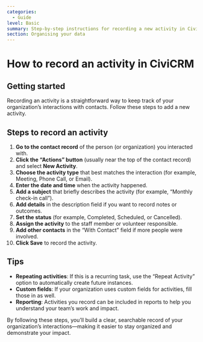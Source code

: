 ```yaml
---
categories:
  - Guide
level: Basic
summary: Step-by-step instructions for recording a new activity in CiviCRM, including how to assign it, add contacts, and set a status.
section: Organising your data
---
```


# How to record an activity in CiviCRM

## Getting started

Recording an activity is a straightforward way to keep track of your organization’s interactions with contacts. Follow these steps to add a new activity.

## Steps to record an activity

1. **Go to the contact record** of the person (or organization) you interacted with.
2. **Click the “Actions” button** (usually near the top of the contact record) and select **New Activity**.
3. **Choose the activity type** that best matches the interaction (for example, Meeting, Phone Call, or Email).
4. **Enter the date and time** when the activity happened.
5. **Add a subject** that briefly describes the activity (for example, “Monthly check-in call”).
6. **Add details** in the description field if you want to record notes or outcomes.
7. **Set the status** (for example, Completed, Scheduled, or Cancelled).
8. **Assign the activity** to the staff member or volunteer responsible.
9. **Add other contacts** in the “With Contact” field if more people were involved.
10. **Click Save** to record the activity.

## Tips

- **Repeating activities**: If this is a recurring task, use the “Repeat Activity” option to automatically create future instances.
- **Custom fields**: If your organization uses custom fields for activities, fill those in as well.
- **Reporting**: Activities you record can be included in reports to help you understand your team’s work and impact.

By following these steps, you’ll build a clear, searchable record of your organization’s interactions—making it easier to stay organized and demonstrate your impact.
